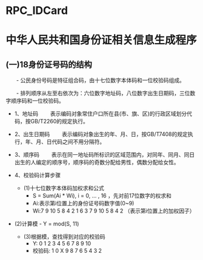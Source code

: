 # RPC_IDCard
# 中华人民共和国身份证相关信息生成程序
## (一)18身份证号码的结构 ##
　　- 公民身份号码是特征组合码，由十七位数字本体码和一位校验码组成。

　　- 排列顺序从左至右依次为：六位数字地址码，八位数字出生日期码，三位数字顺序码和一位校验码。 
- 1、地址码 
　　表示编码对象常住户口所在县(市、旗、区)的行政区域划分代码，按GB/T2260的规定执行。
- 2、出生日期码 
　　表示编码对象出生的年、月、日，按GB/T7408的规定执行，年、月、日代码之间不用分隔符。 
- 3、顺序码 
　　表示在同一地址码所标识的区域范围内，对同年、同月、同日出生的人编定的顺序号，顺序码的奇数分配给男性，偶数分配给女性。 
- 4、校验码计算步骤
  - (1)十七位数字本体码加权求和公式 
　　  
      - S = Sum(Ai * Wi), i = 0, ... , 16 ，先对前17位数字的权求和 
      - Ai:表示第i位置上的身份证号码数字值(0~9) 
      - Wi:7 9 10 5 8 4 2 1 6 3 7 9 10 5 8 4 2 （表示第i位置上的加权因子）
  
- (2)计算模 
      - Y = mod(S, 11)

  - (3)根据模，查找得到对应的校验码 
      - Y: 0 1 2 3 4 5 6 7 8 9 10
      - 校验码: 1 0 X 9 8 7 6 5 4 3 2
